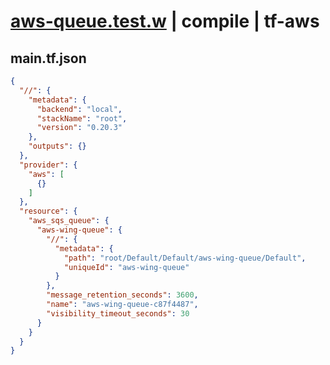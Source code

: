 # [aws-queue.test.w](../../../../../../examples/tests/sdk_tests/queue/aws-queue.test.w) | compile | tf-aws

## main.tf.json
```json
{
  "//": {
    "metadata": {
      "backend": "local",
      "stackName": "root",
      "version": "0.20.3"
    },
    "outputs": {}
  },
  "provider": {
    "aws": [
      {}
    ]
  },
  "resource": {
    "aws_sqs_queue": {
      "aws-wing-queue": {
        "//": {
          "metadata": {
            "path": "root/Default/Default/aws-wing-queue/Default",
            "uniqueId": "aws-wing-queue"
          }
        },
        "message_retention_seconds": 3600,
        "name": "aws-wing-queue-c87f4487",
        "visibility_timeout_seconds": 30
      }
    }
  }
}
```

